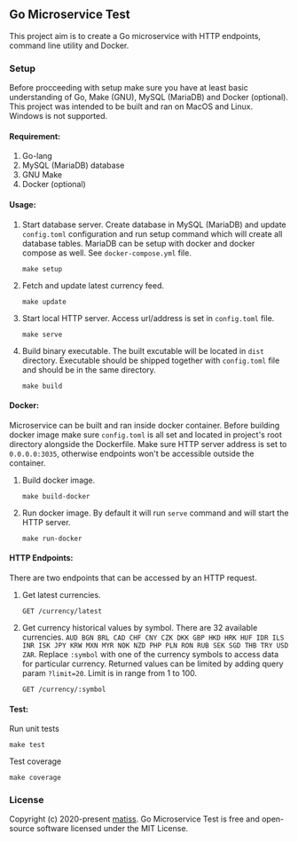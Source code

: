 ## Go Microservice Test

This project aim is to create a Go microservice with HTTP endpoints, command line utility and Docker.


### Setup

Before procceeding with setup make sure you have at least basic understanding of Go, Make (GNU), MySQL (MariaDB) and Docker (optional). This project was intended to be built and ran on MacOS and Linux. Windows is not supported.


#### Requirement:

1. Go-lang
2. MySQL (MariaDB) database
3. GNU Make
4. Docker (optional)


#### Usage:

1. Start database server. Create database in MySQL (MariaDB) and update `config.toml` configuration and run setup command which will create all database tables. MariaDB can be setup with docker and docker compose as well. See `docker-compose.yml` file.
    ```
    make setup
    ```

2. Fetch and update latest currency feed.
    ```
    make update
    ```

3. Start local HTTP server. Access url/address is set in `config.toml` file.
    ```
    make serve
    ```

4. Build binary executable. The built excutable will be located in `dist` directory. Executable should be shipped together with `config.toml` file and should be in the same directory.
    ```
    make build
    ```

#### Docker:

Microservice can be built and ran inside docker container. Before building docker image make sure `config.toml` is all set and located in project's root directory alongside the Dockerfile. Make sure HTTP server address is set to `0.0.0.0:3035`, otherwise endpoints won't be accessible outside the container.

1. Build docker image.
    ```
    make build-docker
    ```

2. Run docker image. By default it will run `serve` command and will start the HTTP server.
    ```
    make run-docker
    ```

#### HTTP Endpoints:

There are two endpoints that can be accessed by an HTTP request. 

1. Get latest currencies.
    ```
    GET /currency/latest
    ```

3. Get currency historical values by symbol. There are 32 available currencies. `AUD BGN BRL CAD CHF CNY CZK DKK GBP HKD HRK HUF IDR ILS INR ISK JPY KRW MXN MYR NOK NZD PHP PLN RON RUB SEK SGD THB TRY USD ZAR`. Replace `:symbol` with one of the currency symbols to access data for particular currency. Returned values can be limited by adding query param `?limit=20`. Limit is in range from 1 to 100.
    ```
    GET /currency/:symbol
    ```

#### Test:

Run unit tests
```
make test
```

Test coverage
```
make coverage
```


### License

Copyright (c) 2020-present [matiss](https://github.com/matiss). Go Microservice Test is free and open-source software licensed under the MIT License.